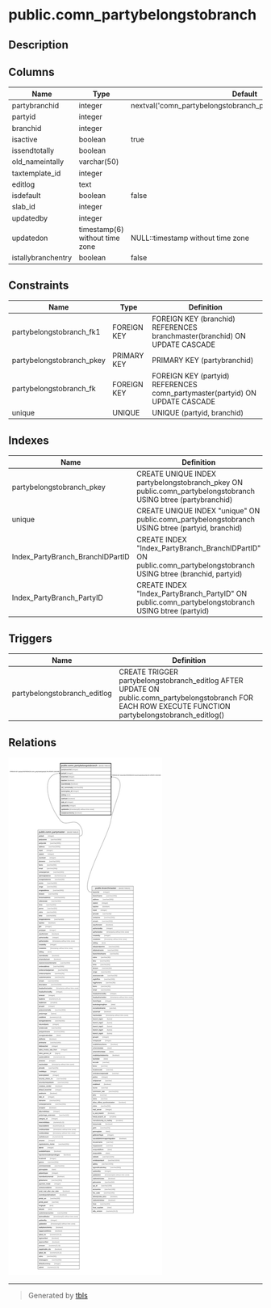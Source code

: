 # public.comn_partybelongstobranch

## Description

## Columns

| Name | Type | Default | Nullable | Children | Parents | Comment |
| ---- | ---- | ------- | -------- | -------- | ------- | ------- |
| partybranchid | integer | nextval('comn_partybelongstobranch_partybranchid_seq'::regclass) | false |  |  |  |
| partyid | integer |  | true |  | [public.comn_partymaster](public.comn_partymaster.md) |  |
| branchid | integer |  | true |  | [public.branchmaster](public.branchmaster.md) |  |
| isactive | boolean | true | true |  |  |  |
| issendtotally | boolean |  | true |  |  |  |
| old_nameintally | varchar(50) |  | true |  |  |  |
| taxtemplate_id | integer |  | true |  |  |  |
| editlog | text |  | true |  |  |  |
| isdefault | boolean | false | true |  |  |  |
| slab_id | integer |  | true |  |  |  |
| updatedby | integer |  | true |  |  |  |
| updatedon | timestamp(6) without time zone | NULL::timestamp without time zone | true |  |  |  |
| istallybranchentry | boolean | false | true |  |  |  |

## Constraints

| Name | Type | Definition |
| ---- | ---- | ---------- |
| partybelongstobranch_fk1 | FOREIGN KEY | FOREIGN KEY (branchid) REFERENCES branchmaster(branchid) ON UPDATE CASCADE |
| partybelongstobranch_pkey | PRIMARY KEY | PRIMARY KEY (partybranchid) |
| partybelongstobranch_fk | FOREIGN KEY | FOREIGN KEY (partyid) REFERENCES comn_partymaster(partyid) ON UPDATE CASCADE |
| unique | UNIQUE | UNIQUE (partyid, branchid) |

## Indexes

| Name | Definition |
| ---- | ---------- |
| partybelongstobranch_pkey | CREATE UNIQUE INDEX partybelongstobranch_pkey ON public.comn_partybelongstobranch USING btree (partybranchid) |
| unique | CREATE UNIQUE INDEX "unique" ON public.comn_partybelongstobranch USING btree (partyid, branchid) |
| Index_PartyBranch_BranchIDPartID | CREATE INDEX "Index_PartyBranch_BranchIDPartID" ON public.comn_partybelongstobranch USING btree (branchid, partyid) |
| Index_PartyBranch_PartyID | CREATE INDEX "Index_PartyBranch_PartyID" ON public.comn_partybelongstobranch USING btree (partyid) |

## Triggers

| Name | Definition |
| ---- | ---------- |
| partybelongstobranch_editlog | CREATE TRIGGER partybelongstobranch_editlog AFTER UPDATE ON public.comn_partybelongstobranch FOR EACH ROW EXECUTE FUNCTION partybelongstobranch_editlog() |

## Relations

![er](public.comn_partybelongstobranch.svg)

---

> Generated by [tbls](https://github.com/k1LoW/tbls)
